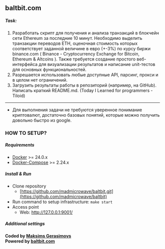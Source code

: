 baltbit.com
-

##### Task:

1) Разработать скрипт для получения и анализа транзакций в блокчейн сети Ethereum за
последние 10 минут. Необходимо выделить транзакции переводов ETH, оценочная
стоимость которых соответствует заданной величине в евро (+-3%) по курсу биржи
binance.com ( Binance - Cryptocurrency Exchange for Bitcoin, Ethereum &amp; Altcoins ). Также
требуется создание простого веб-интерфейса для визуализации результатов и написание
unit-тестов для основных функциональностей.
2) Разрешается использовать любые доступные API, парсинг, прокси и в целом нет
ограничений.
3) Загрузить результаты работы в репозиторий (например, на GitHub). Написать краткий
README.md. (Today I Learned for programmers - Tiloid)

-------------------   
* Для выполнения задачи не требуются уверенное понимание криптовалют, достаточно
  базовых понятий, которые можно получить довольно быстро из google.

### HOW TO SETUP?

##### Requirements

* [Docker](https://docs.docker.com/install/linux/docker-ce/ubuntu/) >= 24.0.x
* [Docker-Compose](https://docs.docker.com/compose/install/) >= 2.24.x

##### Install & Run

* Clone repository
    * [https://github.com/madmicrowave/baltbit.git](https://github.com/madmicrowave/baltbit)
* Run command to setup infrastructure: `make start`
* Access point
  * Web: http://127.0.0.1:9001/

##### Additional settings


**Coded by [Maksims Gerasimovs](https://github.com/madmicrowave)**\
**Powered by [baltbit.com](https://baltbit.com/)** 
